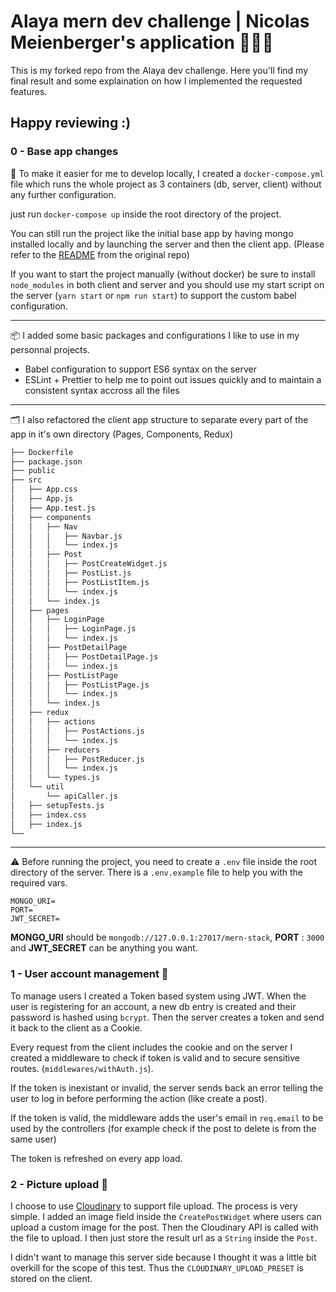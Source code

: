 
# Alaya mern dev challenge | Nicolas Meienberger's application 👨🏻‍💻

This is my forked repo from the Alaya dev challenge. Here you'll find my final result and some explaination on how I implemented the requested features. 

## Happy reviewing :)

### 0 - Base app changes

🐳 To make it easier for me to develop locally, I created a `docker-compose.yml` file which runs the whole project as 3 containers (db, server, client) without any further configuration.

just run `docker-compose up` inside the root directory of the project.

You can still run the project like the initial base app by having mongo installed locally and by launching the server and then the client app. (Please refer to the [README](https://github.com/Onigam/mern-stack/blob/master/README.md) from the original repo)

If you want to start the project manually (without docker) be sure to install `node_modules` in both client and server and you should use my start script on the server (`yarn start` or `npm run start`) to support the custom babel configuration.

---

📦 I added some basic packages and configurations I like to use in my personnal projects. 

- Babel configuration to support ES6 syntax on the server
- ESLint + Prettier to help me to point out issues quickly and to maintain a consistent syntax accross all the files

---

🗂 I also refactored the client app structure to separate every part of the app in it's own directory (Pages, Components, Redux)

```bash
├── Dockerfile
├── package.json
├── public
├── src
│   ├── App.css
│   ├── App.js
│   ├── App.test.js
│   ├── components
│   │   ├── Nav
│   │   │   ├── Navbar.js
│   │   │   └── index.js
│   │   ├── Post
│   │   │   ├── PostCreateWidget.js
│   │   │   ├── PostList.js
│   │   │   ├── PostListItem.js
│   │   │   └── index.js
│   │   └── index.js
│   ├── pages
│   │   ├── LoginPage
│   │   │   ├── LoginPage.js
│   │   │   └── index.js
│   │   ├── PostDetailPage
│   │   │   ├── PostDetailPage.js
│   │   │   └── index.js
│   │   ├── PostListPage
│   │   │   ├── PostListPage.js
│   │   │   └── index.js
│   │   └── index.js
│   ├── redux
│   │   ├── actions
│   │   │   ├── PostActions.js
│   │   │   └── index.js
│   │   ├── reducers
│   │   │   ├── PostReducer.js
│   │   │   └── index.js
│   │   └── types.js
│   └── util
│       └── apiCaller.js
│   ├── setupTests.js
│   ├── index.css
│   ├── index.js
└──
```

---

⚠️ Before running the project, you need to create a `.env` file inside the root directory of the server. There is a `.env.example` file to help you with the required vars.

```
MONGO_URI=
PORT=
JWT_SECRET=
```

**MONGO_URI** should be `mongodb://127.0.0.1:27017/mern-stack`, **PORT** : `3000` and **JWT_SECRET** can be anything you want.

### 1 - User account management 🔐

To manage users I created a Token based system using JWT. When the user is registering for an account, a new db entry is created and their password is hashed using `bcrypt`. Then the server creates a token and send it back to the client as a Cookie.

Every request from the client includes the cookie and on the server I created a middleware to check if token is valid and to secure sensitive routes. (`middlewares/withAuth.js`).

If the token is inexistant or invalid, the server sends back an error telling the user to log in before performing the action (like create a post).

If the token is valid, the middleware adds the user's email in `req.email` to be used by the controllers (for example check if the post to delete is from the same user)

The token is refreshed on every app load.

### 2 - Picture upload 🌅

I choose to use [Cloudinary](https://cloudinary.com) to support file upload. The process is very simple. I added an image field inside the `CreatePostWidget` where users can upload a custom image for the post. Then the Cloudinary API is called with the file to upload. I then just store the result url as a `String` inside the `Post`.

I didn't want to manage this server side because I thought it was a little bit overkill for the scope of this test. Thus the `CLOUDINARY_UPLOAD_PRESET` is stored on the client.
